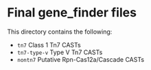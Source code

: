 # Final gene_finder files

This directory contains the following:
  - `tn7` Class 1 Tn7 CASTs  
  - `tn7-type-v` Type V Tn7 CASTs  
  - `nontn7` Putative Rpn-Cas12a/Cascade CASTs  
